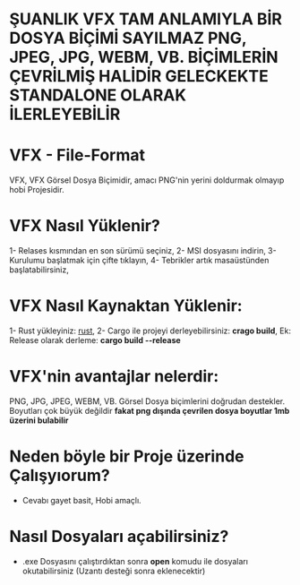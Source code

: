 # ŞUANLIK VFX TAM ANLAMIYLA BİR DOSYA BİÇİMİ SAYILMAZ PNG, JPEG, JPG, WEBM, VB. BİÇİMLERİN ÇEVRİLMİŞ HALİDİR GELECKEKTE STANDALONE OLARAK İLERLEYEBİLİR

# VFX - File-Format
VFX, VFX Görsel Dosya Biçimidir, amacı PNG'nin yerini doldurmak olmayıp hobi Projesidir.

# VFX Nasıl Yüklenir?
1- Relases kısmından en son sürümü seçiniz,
2- MSI dosyasını indirin,
3- Kurulumu başlatmak için çifte tıklayın,
4- Tebrikler artık masaüstünden başlatabilirsiniz,

# VFX Nasıl Kaynaktan Yüklenir:
1- Rust yükleyiniz: [rust](https://www.rust-lang.org/),
2- Cargo ile projeyi derleyebilirsiniz: **crago build**,
Ek: Release olarak derleme: **cargo build --release**

# VFX'nin avantajlar nelerdir:
PNG, JPG, JPEG, WEBM, VB. Görsel Dosya biçimlerini doğrudan destekler.
Boyutları çok büyük değildir **fakat png dışında çevrilen dosya boyutlar 1mb üzerini bulabilir**

# Neden böyle bir Proje üzerinde Çalışyıorum?
- Cevabı gayet basit, Hobi amaçlı.

# Nasıl Dosyaları açabilirsiniz?
- .exe Dosyasını çalıştırdıktan sonra **open** komudu ile dosyaları okutabilirsiniz (Uzantı desteği sonra eklenecektir)
